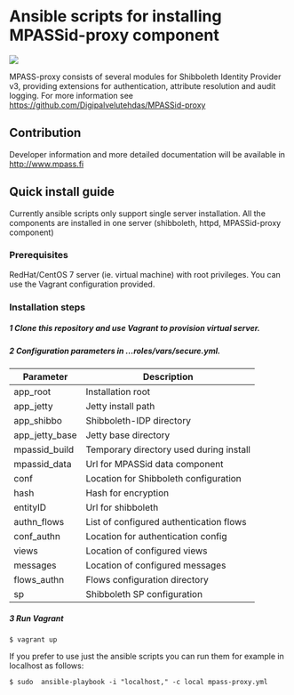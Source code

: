 # Ansible scripts for installing MPASSid-proxy component
![](http://img.shields.io/:license-mit-blue.svg)

MPASS-proxy consists of several modules for Shibboleth Identity Provider v3, providing extensions for authentication, attribute resolution and audit logging.
For more information see <https://github.com/Digipalvelutehdas/MPASSid-proxy>


## Contribution

Developer information and more detailed documentation will be available in <http://www.mpass.fi> 

## Quick install guide
Currently ansible scripts only support single server installation. All the components are installed  in one server (shibboleth, httpd, MPASSid-proxy component) 
### Prerequisites

RedHat/CentOS 7 server (ie. virtual machine) with root privileges.
You can use the Vagrant configuration provided. 

### Installation steps
##### 1 Clone this  repository and use Vagrant to provision virtual server.

##### 2 Configuration parameters in ...roles/vars/secure.yml.

| Parameter | Description| 
|----------| -----------|
| app_root | Installation root |
| app_jetty | Jetty install path |
| app_shibbo | Shibboleth-IDP directory |
| app_jetty_base | Jetty base directory |
| mpassid_build | Temporary directory used during install |
| mpassid_data | Url for MPASSid data component |
| conf | Location for Shibboleth configuration |
| hash | Hash for encryption |
| entityID | Url for shibboleth |
| authn_flows | List of configured authentication flows|
| conf_authn | Location for authentication config |
| views | Location of configured views |    
| messages | Location of configured messages |
| flows_authn | Flows configuration directory |
| sp | Shibboleth SP configuration |


##### 3  Run Vagrant
`$ vagrant up `

If you prefer to use just the ansible scripts you can run them for example in localhost as follows: 

`$ sudo  ansible-playbook -i "localhost," -c local mpass-proxy.yml`


